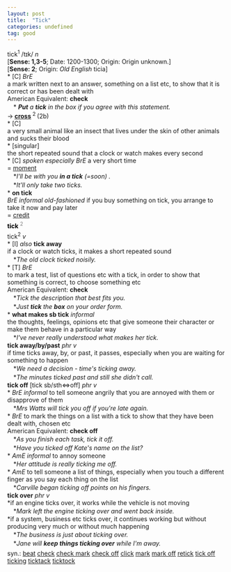 ```yaml
---
layout: post
title:  "Tick"
categories: undefined
tag: good
---
```

<DIV style="MARGIN: 0px 0px 5px">tick<SUP>1</SUP> /tɪk/ <I>n</I> <BR>[<B>Sense: 1,3-5</B>; Date: 1200-1300; Origin: Origin unknown.]<BR>[<B>Sense: 2</B>; Origin: <I>Old English</I> ticia]<BR>* [C] <I>BrE</I> <BR>a mark written next to an answer, something on a list etc, to show that it is correct or has been dealt with<BR>American Equivalent: <B>check</B><BR>　*<I> <B>Put</B> a <B>tick</B> in the box if you agree with this statement.</I><BR>→<B> <A href="{{ site.baseurl }}/cross"><U>cross</U></A> </B><SUP>2 </SUP>(2b)<BR>* [C] <BR>a very small animal like an insect that lives under the skin of other animals and sucks their blood<BR>* [singular] <BR>the short repeated sound that a clock or watch makes every second<BR>* [C] <I>spoken especially BrE</I> a very short time<BR>= <A href="{{ site.baseurl }}/moment"><U>moment</U></A><BR>　*<I>I'll be with you <B>in a tick</B> (=soon) .</I><BR>　*<I>It'll only take two ticks.</I><BR>* <B>on tick</B><BR><I>BrE informal old-fashioned</I> if you buy something on tick, you arrange to take it now and pay later<BR>= <A href="{{ site.baseurl }}/credit"><U>credit</U></A></DIV>
<DIV style="COLOR: #808080; MARGIN: 0px 0px 5px; LINE-HEIGHT: normal"><SPAN style="FONT-SIZE: 10.5pt; COLOR: #000000; LINE-HEIGHT: normal"><B>tick</B></SPAN> <SUP style="FONT-SIZE: 83%; LINE-HEIGHT: normal">2</SUP> </DIV>
<DIV style="MARGIN: 0px 0px 5px">tick<SUP>2</SUP> <I>v</I> <BR>* [I] <I>also</I> <B>tick away</B> <BR>if a clock or watch ticks, it makes a short repeated sound<BR>　*<I>The old clock ticked noisily.</I><BR>* [T] <I>BrE</I> <BR>to mark a test, list of questions etc with a tick, in order to show that something is correct, to choose something etc<BR>American Equivalent: <B>check</B><BR>　*<I>Tick the description that best fits you.</I><BR>　*<I>Just <B>tick</B> the <B>box</B> on your order form.</I><BR>* <B>what makes sb tick</B> <I>informal</I> <BR>the thoughts, feelings, opinions etc that give someone their character or make them behave in a particular way<BR>　*<I>I've never really understood what makes her tick.</I><BR><B>tick away/by/past</B> <I>phr v</I><BR>if time ticks away, by, or past, it passes, especially when you are waiting for something to happen<BR>　*<I>We need a decision - time's ticking away.</I><BR>　*<I>The minutes ticked past and still she didn't call.</I><BR><B>tick off</B> [tick sb/sth⇔off] <I>phr v</I><BR>* <I>BrE informal</I> to tell someone angrily that you are annoyed with them or disapprove of them<BR>　*<I>Mrs Watts will tick you off if you're late again.</I><BR>* <I>BrE</I> to mark the things on a list with a tick to show that they have been dealt with, chosen etc<BR>American Equivalent: <B>check off</B><BR>　*<I>As you finish each task, tick it off.</I><BR>　*<I>Have you ticked off Kate's name on the list?</I><BR>* <I>AmE informal</I> to annoy someone<BR>　*<I>Her attitude is really ticking me off.</I><BR>* <I>AmE</I> to tell someone a list of things, especially when you touch a different finger as you say each thing on the list<BR>　*<I>Carville began ticking off points on his fingers.</I><BR><B>tick over</B> <I>phr v</I><BR>*if an engine ticks over, it works while the vehicle is not moving<BR>　*<I>Mark left the engine ticking over and went back inside.</I><BR>*if a system, business etc ticks over, it continues working but without producing very much or without much happening<BR>　*<I>The business is just about ticking over.</I><BR>　*<I>Jane will <B>keep things ticking over</B> while I'm away.</I></DIV>
<DIV style="MARGIN: 0px 0px 5px">
<DIV style="MARGIN: 4px 0px">syn.: <A title="Find: beat" class=syn href="{{ site.baseurl }}/beat"><U>beat</U></A> <A title="Find: check" class=syn href="{{ site.baseurl }}/check"><U>check</U></A> <A href="{{ site.baseurl }}/check%20mark"><U>check mark</U></A> <A href="{{ site.baseurl }}/check%20off"><U>check off</U></A> <A title="Find: click" class=syn href="{{ site.baseurl }}/click"><U>click</U></A> <A title="Find: mark" class=syn href="{{ site.baseurl }}/mark"><U>mark</U></A> <A href="{{ site.baseurl }}/mark%20off"><U>mark off</U></A> <A title="Find: retick" class=syn href="{{ site.baseurl }}/retick"><U>retick</U></A> <A href="{{ site.baseurl }}/tick%20off"><U>tick off</U></A> <A title="Find: ticking" class=syn href="{{ site.baseurl }}/ticking"><U>ticking</U></A> <A title="Find: ticktack" class=syn href="{{ site.baseurl }}/ticktack"><U>ticktack</U></A> <A title="Find: ticktock" class=syn href="{{ site.baseurl }}/ticktock"><U>ticktock</U></A></DIV></DIV>
